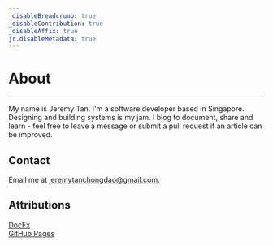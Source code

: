 ```yaml
---
_disableBreadcrumb: true
_disableContribution: true
_disableAffix: true
jr.disableMetadata: true
---
```


# About
-----
My name is Jeremy Tan. I'm a software developer based in Singapore. Designing and building systems is my jam. 
I blog to document, share and learn - feel free to leave a message or submit a pull request 
if an article can be improved. 
## Contact
Email me at jeremytanchongdao@gmail.com. 
## Attributions
[DocFx](https://dotnet.github.io/docfx/)  
[GitHub Pages](https://pages.github.com/)
